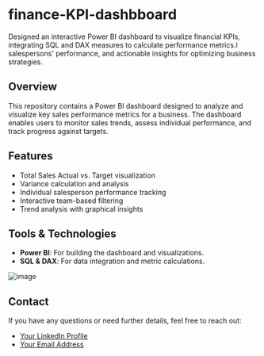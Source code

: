 # finance-KPI-dashbboard
Designed an interactive Power BI dashboard to visualize financial KPIs, integrating SQL and DAX measures to calculate performance metrics.l salespersons' performance, and actionable insights for optimizing business strategies.

## Overview
This repository contains a Power BI dashboard designed to analyze and visualize key sales performance metrics for a business. The dashboard enables users to monitor sales trends, assess individual performance, and track progress against targets.

## Features
- Total Sales Actual vs. Target visualization
- Variance calculation and analysis
- Individual salesperson performance tracking
- Interactive team-based filtering
- Trend analysis with graphical insights

## Tools & Technologies
- **Power BI**: For building the dashboard and visualizations.
- **SQL & DAX**: For data integration and metric calculations.

![image](https://github.com/user-attachments/assets/f92cd80b-d5c0-42ba-afcc-83a7e8393866)

## Contact
If you have any questions or need further details, feel free to reach out:
- [Your LinkedIn Profile](https://www.linkedin.com/in/harshithamegharaj/)
- [Your Email Address](mailto:megharajharshitha@gmail.com)
